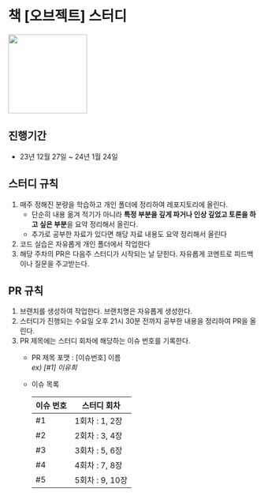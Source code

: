 # 책 [오브젝트] 스터디

<img src="https://contents.kyobobook.co.kr/sih/fit-in/458x0/pdt/9791158391409.jpg" style="width: 160px;">

## 진행기간
- 23년 12월 27일 ~ 24년 1월 24일

## 스터디 규칙
1. 매주 정해진 분량을 학습하고 개인 폴더에 정리하여 레포지토리에 올린다.  
   - 단순히 내용 옮겨 적기가 아니라 **특정 부분을 깊게 파거나 인상 깊었고 토론을 하고 싶은 부분**을 요약 정리해서 올린다.
   - 추가로 공부한 자료가 있다면 해당 자료 내용도 요약 정리해서 올린다
2. 코드 실습은 자유롭게 개인 폴더에서 작업한다
3. 해당 주차의 PR은 다음주 스터디가 시작되는 날 닫힌다. 자유롭게 코멘트로 피드백이나 질문을 주고받는다.

## PR 규칙

1. 브랜치를 생성하여 작업한다. 브랜치명은 자유롭게 생성한다.
2. 스터디가 진행되는 수요일 오후 21시 30분 전까지 공부한 내용을 정리하여 PR을 올린다.
3. PR 제목에는 스터디 회차에 해당하는 이슈 번호를 기록한다.  
   - PR 제목 포맷 : [이슈번호] 이름  
     *ex) [#1] 이유희*
   - 이슈 목록  
   
     | 이슈 번호 | 스터디 회차       |
     | --------- |--------------|
     | #1        | 1회차 : 1, 2장  |
     | #2        | 2회차 : 3, 4장  |
     | #3        | 3회차 : 5, 6장  |
     | #4        | 4회차 : 7, 8장  |
     | #5          | 5회차 : 9, 10장 |


